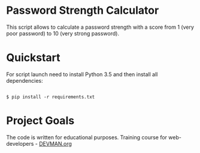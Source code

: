 # Password Strength Calculator

This script allows to calculate a password strength with a score from 1 (very poor password) to 10 (very strong password).

# Quickstart

For script launch need to install Python 3.5 and then install all dependencies:

```

$ pip install -r requirements.txt

```

# Project Goals

The code is written for educational purposes. Training course for web-developers - [DEVMAN.org](https://devman.org)
